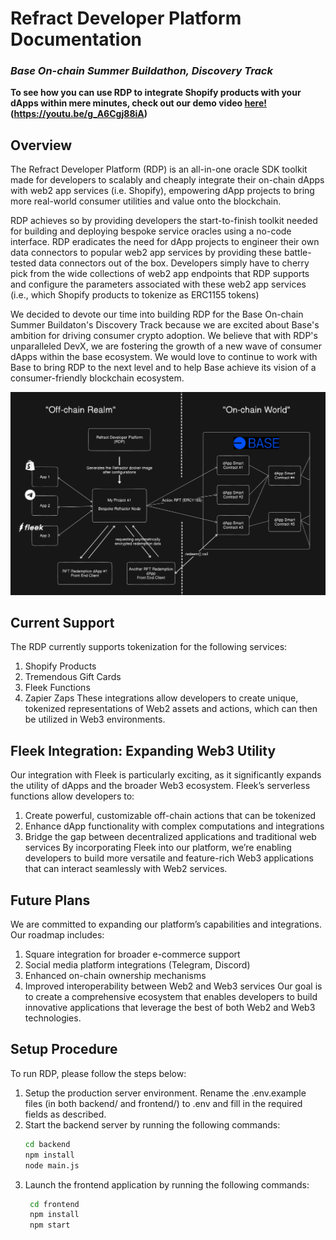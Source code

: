 # Refract Developer Platform Documentation
### _Base On-chain Summer Buildathon, Discovery Track_

**To see how you can use RDP to integrate Shopify products with your dApps within mere minutes, check out our demo video [here!](youtu.be/g_A6Cgj88iA) (https://youtu.be/g_A6Cgj88iA)**
## Overview
The Refract Developer Platform (RDP) is an all-in-one oracle SDK toolkit made for developers to scalably and cheaply integrate their on-chain dApps with web2 app services (i.e. Shopify), empowering dApp projects to bring more real-world consumer utilities and value onto the blockchain.

RDP achieves so by providing developers the start-to-finish toolkit needed for building and deploying bespoke service oracles using a no-code interface. RDP eradicates the need for dApp projects to engineer their own data connectors to popular web2 app services by providing these battle-tested data connectors out of the box. Developers simply have to cherry pick from the wide collections of web2 app endpoints that RDP supports and configure the parameters associated with these web2 app services (i.e., which Shopify products to tokenize as ERC1155 tokens)

We decided to devote our time into building RDP for the Base On-chain Summer Buildaton's Discovery Track because we are excited about Base's ambition for driving consumer crypto adoption. We believe that with RDP's unparalleled DevX, we are fostering the growth of a new wave of consumer dApps within the base ecosystem. We would love to continue to work with Base to bring RDP to the next level and to help Base achieve its vision of a consumer-friendly blockchain ecosystem.

![RDP](./media/RDP-Project-Architecture-Diagram.png)

## Current Support
The RDP currently supports tokenization for the following services:
1. Shopify Products
2. Tremendous Gift Cards
3. Fleek Functions
4. Zapier Zaps
   These integrations allow developers to create unique, tokenized representations of Web2 assets and actions, which can then be utilized in Web3 environments.
## Fleek Integration: Expanding Web3 Utility
Our integration with Fleek is particularly exciting, as it significantly expands the utility of dApps and the broader Web3 ecosystem. Fleek’s serverless functions allow developers to:
1. Create powerful, customizable off-chain actions that can be tokenized
2. Enhance dApp functionality with complex computations and integrations
3. Bridge the gap between decentralized applications and traditional web services
   By incorporating Fleek into our platform, we’re enabling developers to build more versatile and feature-rich Web3 applications that can interact seamlessly with Web2 services.
## Future Plans
We are committed to expanding our platform’s capabilities and integrations. Our roadmap includes:
1. Square integration for broader e-commerce support
2. Social media platform integrations (Telegram, Discord)
3. Enhanced on-chain ownership mechanisms
4. Improved interoperability between Web2 and Web3 services
   Our goal is to create a comprehensive ecosystem that enables developers to build innovative applications that leverage the best of both Web2 and Web3 technologies.
## Setup Procedure
To run RDP, please follow the steps below:
1. Setup the production server environment. Rename the .env.example files (in both backend/ and frontend/) to .env and fill in the required fields as described.
2. Start the backend server by running the following commands:
   ```bash
   cd backend
   npm install
   node main.js
   ```
3. Launch the frontend application by running the following commands:
   ```bash
    cd frontend
    npm install
    npm start
   ```